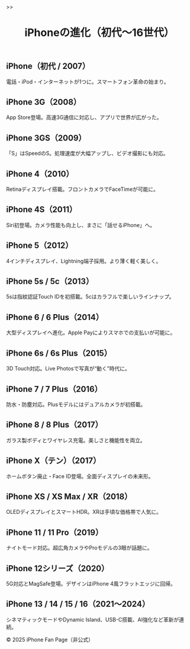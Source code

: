 <!DOCTYPE html>
<html lang="ja">
<head>
  <meta charset="UTF-8">>>
<header>
  <h1>iPhoneの進化（初代〜16世代）</h1>
</header>

<div class="container">

  <div class="iphone">
    <h2>iPhone（初代 / 2007）</h2>
    <p>電話・iPod・インターネットが1つに。スマートフォン革命の始まり。</p>
  </div>

  <div class="iphone">
    <h2>iPhone 3G（2008）</h2>
    <p>App Store登場。高速3G通信に対応し、アプリで世界が広がった。</p>
  </div>

  <div class="iphone">
    <h2>iPhone 3GS（2009）</h2>
    <p>「S」はSpeedのS。処理速度が大幅アップし、ビデオ撮影にも対応。</p>
  </div>

  <div class="iphone">
    <h2>iPhone 4（2010）</h2>
    <p>Retinaディスプレイ搭載。フロントカメラでFaceTimeが可能に。</p>
  </div>

  <div class="iphone">
    <h2>iPhone 4S（2011）</h2>
    <p>Siri初登場。カメラ性能も向上し、まさに「話せるiPhone」へ。</p>
  </div>

  <div class="iphone">
    <h2>iPhone 5（2012）</h2>
    <p>4インチディスプレイ、Lightning端子採用。より薄く軽く美しく。</p>
  </div>

  <div class="iphone">
    <h2>iPhone 5s / 5c（2013）</h2>
    <p>5sは指紋認証Touch IDを初搭載。5cはカラフルで楽しいラインナップ。</p>
  </div>

  <div class="iphone">
    <h2>iPhone 6 / 6 Plus（2014）</h2>
    <p>大型ディスプレイへ進化。Apple Payによりスマホでの支払いが可能に。</p>
  </div>

  <div class="iphone">
    <h2>iPhone 6s / 6s Plus（2015）</h2>
    <p>3D Touch対応。Live Photosで写真が“動く”時代に。</p>
  </div>

  <div class="iphone">
    <h2>iPhone 7 / 7 Plus（2016）</h2>
    <p>防水・防塵対応。Plusモデルにはデュアルカメラが初搭載。</p>
  </div>

  <div class="iphone">
    <h2>iPhone 8 / 8 Plus（2017）</h2>
    <p>ガラス製ボディとワイヤレス充電。美しさと機能性を両立。</p>
  </div>

  <div class="iphone">
    <h2>iPhone X（テン）（2017）</h2>
    <p>ホームボタン廃止・Face ID登場。全面ディスプレイの未来形。</p>
  </div>

  <div class="iphone">
    <h2>iPhone XS / XS Max / XR（2018）</h2>
    <p>OLEDディスプレイとスマートHDR。XRは手頃な価格帯で人気に。</p>
  </div>

  <div class="iphone">
    <h2>iPhone 11 / 11 Pro（2019）</h2>
    <p>ナイトモード対応。超広角カメラやProモデルの3眼が話題に。</p>
  </div>

  <div class="iphone">
    <h2>iPhone 12シリーズ（2020）</h2>
    <p>5G対応とMagSafe登場。デザインはiPhone 4風フラットエッジに回帰。</p>
  </div>

  <div class="iphone">
    <h2>iPhone 13 / 14 / 15 / 16（2021〜2024）</h2>
    <p>シネマティックモードやDynamic Island、USB-C搭載、AI強化など革新が連続。</p>
  </div>

</div>

<footer>
  &copy; 2025 iPhone Fan Page（非公式）
</footer>

</body>
</html>
